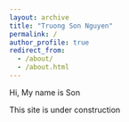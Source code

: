 ```yaml
---
layout: archive
title: "Truong Son Nguyen"
permalink: /
author_profile: true
redirect_from:
  - /about/
  - /about.html
---
```



Hi, My name is Son

This site is under construction

